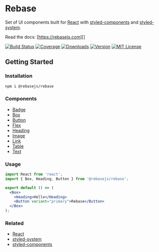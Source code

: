 # Rebase

Set of UI components built for [React][] with [styled-components][] and [styled-system][].

Read the docs: [https://rebasejs.com][]

[![Build Status][badge]][travis]
[![Coverage][coverage-badge]][coverage]
[![Downloads][downloads-badge]][npm]
[![Version][version-badge]][npm]
[![MIT License][license-badge]](LICENSE.md)

[badge]: https://flat.badgen.net/travis/rebasejs/rebase/master
[travis]: https://travis-ci.org/rebasejs/rebase
[coverage-badge]: https://flat.badgen.net/codecov/c/github/rebasejs/rebase
[coverage]: https://codecov.io/github/rebasejs/rebase
[downloads-badge]: https://flat.badgen.net/npm/dw/@rebasejs/rebase
[version-badge]: https://flat.badgen.net/npm/v/@rebasejs/rebase
[license-badge]: https://flat.badgen.net/badge/license/MIT/blue
[npm]: https://npmjs.com/package/@rebasejs/rebase

## Getting Started

### Installation

```bash
npm i @rebasejs/rebase
```

### Components

- [Badge](https://rebasejs.com/components/badge)
- [Box](https://rebasejs.com/components/box)
- [Button](https://rebasejs.com/components/button)
- [Flex](https://rebasejs.com/components/flex)
- [Heading](https://rebasejs.com/components/heading)
- [Image](https://rebasejs.com/components/image)
- [Link](https://rebasejs.com/components/link)
- [Table](https://rebasejs.com/components/table)
- [Text](https://rebasejs.com/components/text)

### Usage

```jsx
import React from 'react';
import { Box, Heading, Button } from '@rebasejs/rebase';

export default () => (
  <Box>
    <Heading>Hello</Heading>
    <Button variant="primary">Rebase</Button>
  </Box>
);
```

### Related

- [React][]
- [styled-system][]
- [styled-components][]

[https://rebasejs.com]: https://rebasejs.com
[react]: https://reactjs.org/
[styled-components]: https://www.styled-components.com/
[styled-system]: https://styled-system.com/
